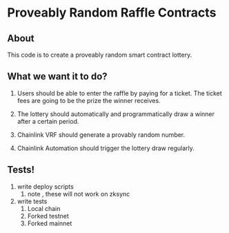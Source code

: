 
# Proveably Random Raffle Contracts

## About

This code is to create a proveably random smart contract lottery.

## What we want it to do?

1. Users should be able to enter the raffle by paying for a ticket. The ticket fees are going to be the prize the winner receives.
2. The lottery should automatically and programmatically draw a winner after a certain period.
3. Chainlink VRF should generate a provably random number.

4. Chainlink Automation should trigger the lottery draw regularly.

## Tests!

1. write deploy scripts 
   1. note , these will not work on zksync
2. write tests 
   1. Local chain
   2. Forked testnet
   3. Forked mainnet 

